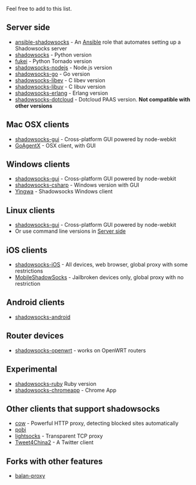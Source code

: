 Feel free to add to this list.

<a id="server-side"></a>
Server side
---------------------------

* [ansible-shadowsocks](https://github.com/jlund/ansible-shadowsocks) - An [Ansible](http://www.ansibleworks.com/) role that automates setting up a Shadowsocks server
* [shadowsocks](https://github.com/clowwindy/shadowsocks) - Python version
* [fukei](https://github.com/thomashuang/Fukei) - Python Tornado version
* [shadowsocks-nodejs](https://github.com/clowwindy/shadowsocks-nodejs) - Node.js version
* [shadowsocks-go](https://github.com/shadowsocks/shadowsocks-go) - Go version
* [shadowsocks-libev](https://github.com/madeye/shadowsocks-libev) - C libev version
* [shadowsocks-libuv](https://github.com/dndx/shadowsocks-libuv) - C libuv version
* [shadowsocks-erlang](https://github.com/Yongke/shadowsocks-erlang) - Erlang version
* [shadowsocks-dotcloud](https://github.com/clowwindy/shadowsocks-dotcloud) - Dotcloud PAAS version. **Not compatible with other versions**

Mac OSX clients
---------------------------

* [shadowsocks-gui](https://github.com/shadowsocks/shadowsocks-gui) - Cross-platform GUI powered by node-webkit
* [GoAgentX](https://github.com/ohdarling/GoAgentX) - OSX client, with GUI

Windows clients
---------------------------

* [shadowsocks-gui](https://github.com/shadowsocks/shadowsocks-gui) - Cross-platform GUI powered by node-webkit
* [shadowsocks-csharp](https://github.com/clowwindy/shadowsocks-csharp) - Windows version with GUI
* [Yingwa](https://github.com/dallascao/yingwa) - Shadowsocks Windows client

Linux clients
---------------------------

* [shadowsocks-gui](https://github.com/shadowsocks/shadowsocks-gui) - Cross-platform GUI powered by node-webkit
* Or use command line versions in <a href="#server-side">Server side</a>

iOS clients
---------------------------

* [shadowsocks-iOS](https://github.com/shadowsocks/shadowsocks-iOS) - All devices, web browser, global proxy with some restrictions
* [MobileShadowSocks](https://github.com/linusyang/MobileShadowSocks) - Jailbroken devices only, global proxy with no restriction

Android clients
---------------------------

* [shadowsocks-android](https://github.com/shadowsocks/shadowsocks-android)

Router devices
---------------------------

* [shadowsocks-openwrt](https://github.com/haohaolee/shadowsocks-openwrt) - works on OpenWRT routers

Experimental
---------------------------
* [shadowsocks-ruby](https://github.com/clowwindy/shadowsocks-ruby) Ruby version
* [shadowsocks-chromeapp](https://github.com/clowwindy/shadowsocks-chromeapp) - Chrome App

Other clients that support shadowsocks
---------------------------------------

* [cow](https://github.com/cyfdecyf/cow) - Powerful HTTP proxy, detecting blocked sites automatically
* [pobi](https://github.com/jackyz/pobi)
* [lightsocks](https://github.com/clowwindy/lightsocks) - Transparent TCP proxy
* [Tweet4China2](https://github.com/tuoxie007/Tweet4China2) - A Twitter client

Forks with other features
--------------------------------
* [balan-proxy](https://github.com/lerry/balan-proxy)
